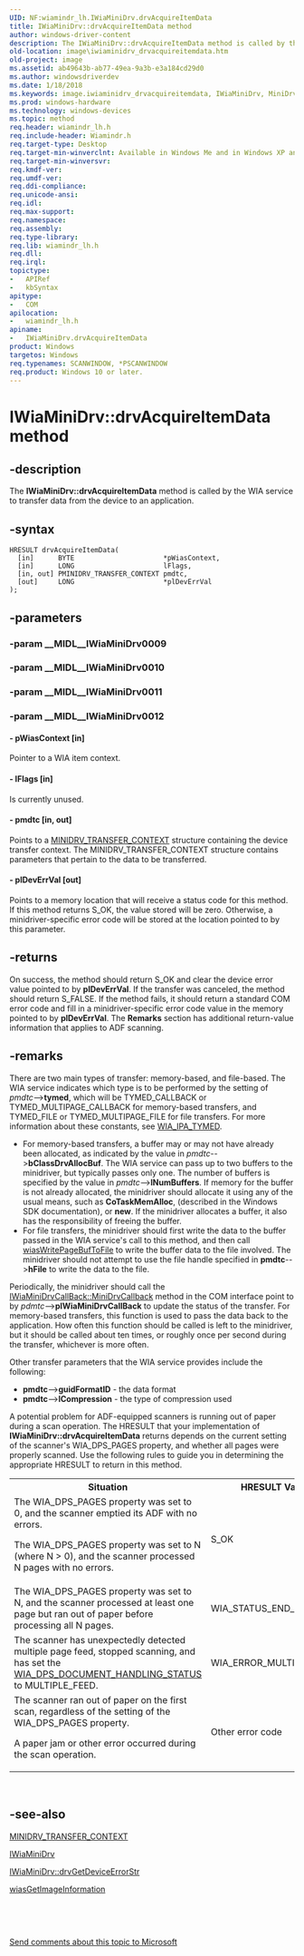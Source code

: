 ```yaml
---
UID: NF:wiamindr_lh.IWiaMiniDrv.drvAcquireItemData
title: IWiaMiniDrv::drvAcquireItemData method
author: windows-driver-content
description: The IWiaMiniDrv::drvAcquireItemData method is called by the WIA service to transfer data from the device to an application.
old-location: image\iwiaminidrv_drvacquireitemdata.htm
old-project: image
ms.assetid: ab49643b-ab77-49ea-9a3b-e3a184cd29d0
ms.author: windowsdriverdev
ms.date: 1/18/2018
ms.keywords: image.iwiaminidrv_drvacquireitemdata, IWiaMiniDrv, MiniDrv_fb4ad9e4-6648-4038-9b72-4e521d4dd5f2.xml, drvAcquireItemData, IWiaMiniDrv interface [Imaging Devices], drvAcquireItemData method, drvAcquireItemData method [Imaging Devices], IWiaMiniDrv interface, drvAcquireItemData method [Imaging Devices], wiamindr_lh/IWiaMiniDrv::drvAcquireItemData, IWiaMiniDrv::drvAcquireItemData
ms.prod: windows-hardware
ms.technology: windows-devices
ms.topic: method
req.header: wiamindr_lh.h
req.include-header: Wiamindr.h
req.target-type: Desktop
req.target-min-winverclnt: Available in Windows Me and in Windows XP and later.
req.target-min-winversvr: 
req.kmdf-ver: 
req.umdf-ver: 
req.ddi-compliance: 
req.unicode-ansi: 
req.idl: 
req.max-support: 
req.namespace: 
req.assembly: 
req.type-library: 
req.lib: wiamindr_lh.h
req.dll: 
req.irql: 
topictype:
-	APIRef
-	kbSyntax
apitype:
-	COM
apilocation:
-	wiamindr_lh.h
apiname:
-	IWiaMiniDrv.drvAcquireItemData
product: Windows
targetos: Windows
req.typenames: SCANWINDOW, *PSCANWINDOW
req.product: Windows 10 or later.
---
```


# IWiaMiniDrv::drvAcquireItemData method


## -description


The <b>IWiaMiniDrv::drvAcquireItemData</b> method is called by the WIA service to transfer data from the device to an application.


## -syntax


````
HRESULT drvAcquireItemData(
  [in]      BYTE                      *pWiasContext,
  [in]      LONG                      lFlags,
  [in, out] PMINIDRV_TRANSFER_CONTEXT pmdtc,
  [out]     LONG                      *plDevErrVal
);
````


## -parameters




### -param __MIDL__IWiaMiniDrv0009




### -param __MIDL__IWiaMiniDrv0010




### -param __MIDL__IWiaMiniDrv0011




### -param __MIDL__IWiaMiniDrv0012





#### - pWiasContext [in]

Pointer to a WIA item context.


#### - lFlags [in]

Is currently unused. 


#### - pmdtc [in, out]

Points to a <a href="..\wiamindr_lh\ns-wiamindr_lh-_minidrv_transfer_context.md">MINIDRV_TRANSFER_CONTEXT</a> structure containing the device transfer context. The MINIDRV_TRANSFER_CONTEXT structure contains parameters that pertain to the data to be transferred.


#### - plDevErrVal [out]

Points to a memory location that will receive a status code for this method. If this method returns S_OK, the value stored will be zero. Otherwise, a minidriver-specific error code will be stored at the location pointed to by this parameter.


## -returns


On success, the method should return S_OK and clear the device error value pointed to by <b>plDevErrVal</b>. If the transfer was canceled, the method should return S_FALSE. If the method fails, it should return a standard COM error code and fill in a minidriver-specific error code value in the memory pointed to by <b>plDevErrVal</b>. The <b>Remarks</b> section has additional return-value information that applies to ADF scanning.



## -remarks


There are two main types of transfer: memory-based, and file-based. The WIA service indicates which type is to be performed by the setting of <i>pmdtc</i>--&gt;<b>tymed</b>, which will be TYMED_CALLBACK or TYMED_MULTIPAGE_CALLBACK for memory-based transfers, and TYMED_FILE or TYMED_MULTIPAGE_FILE for file transfers. For more information about these constants, see <a href="https://msdn.microsoft.com/library/windows/hardware/ff551656">WIA_IPA_TYMED</a>.
<ul>
<li>
For memory-based transfers, a buffer may or may not have already been allocated, as indicated by the value in <i>pmdtc</i>--&gt;<b>bClassDrvAllocBuf</b>. The WIA service can pass up to two buffers to the minidriver, but typically passes only one. The number of buffers is specified by the value in <i>pmdtc</i>--&gt;<b>lNumBuffers</b>. If memory for the buffer is not already allocated, the minidriver should allocate it using any of the usual means, such as <b>CoTaskMemAlloc</b>, (described in the Windows SDK documentation), or <b>new</b>. If the minidriver allocates a buffer, it also has the responsibility of freeing the buffer.

</li>
<li>
For file transfers, the minidriver should first write the data to the buffer passed in the WIA service's call to this method, and then call <a href="..\wiamdef\nf-wiamdef-wiaswritepagebuftofile.md">wiasWritePageBufToFile</a> to write the buffer data to the file involved. The minidriver should not attempt to use the file handle specified in <b>pmdtc</b>--&gt;<b>hFile</b> to write the data to the file.

</li>
</ul>Periodically, the minidriver should call the <a href="https://msdn.microsoft.com/library/windows/hardware/ff543946">IWiaMiniDrvCallBack::MiniDrvCallback</a> method in the COM interface point to by <i>pdmtc</i>--&gt;<b>pIWiaMiniDrvCallBack</b> to update the status of the transfer. For memory-based transfers, this function is used to pass the data back to the application. How often this function should be called is left to the minidriver, but it should be called about ten times, or roughly once per second during the transfer, whichever is more often.

Other transfer parameters that the WIA service provides include the following:
<ul>
<li>
<b>pmdtc</b>--&gt;<b>guidFormatID</b> - the data format

</li>
<li>
<b>pmdtc</b>--&gt;<b>lCompression</b> - the type of compression used

</li>
</ul>A potential problem for ADF-equipped scanners is running out of paper during a scan operation. The HRESULT that your implementation of <b>IWiaMiniDrv::drvAcquireItemData</b> returns depends on the current setting of the scanner's WIA_DPS_PAGES property, and whether all pages were properly scanned. Use the following rules to guide you in determining the appropriate HRESULT to return in this method.
<table>
<tr>
<th>Situation</th>
<th>HRESULT Value</th>
</tr>
<tr>
<td>
The WIA_DPS_PAGES property was set to 0, and the scanner emptied its ADF with no errors.

The WIA_DPS_PAGES property was set to N (where N &gt; 0), and the scanner processed N pages with no errors.

</td>
<td>
S_OK

</td>
</tr>
<tr>
<td>
The WIA_DPS_PAGES property was set to N, and the scanner processed at least one page but ran out of paper before processing all N pages.

</td>
<td>
WIA_STATUS_END_OF_MEDIA

</td>
</tr>
<tr>
<td>
The scanner has unexpectedly detected multiple page feed, stopped scanning, and has set the <a href="https://msdn.microsoft.com/library/windows/hardware/ff551386">WIA_DPS_DOCUMENT_HANDLING_STATUS</a> to MULTIPLE_FEED. 

</td>
<td>
WIA_ERROR_MULTI_FEED 

</td>
</tr>
<tr>
<td>
The scanner ran out of paper on the first scan, regardless of the setting of the WIA_DPS_PAGES property.

A paper jam or other error occurred during the scan operation.

</td>
<td>
Other error code

</td>
</tr>
</table> 



## -see-also

<a href="..\wiamindr_lh\ns-wiamindr_lh-_minidrv_transfer_context.md">MINIDRV_TRANSFER_CONTEXT</a>

<a href="..\wiamindr_lh\nn-wiamindr_lh-iwiaminidrv.md">IWiaMiniDrv</a>

<a href="https://msdn.microsoft.com/library/windows/hardware/ff543982">IWiaMiniDrv::drvGetDeviceErrorStr</a>

<a href="..\wiamdef\nf-wiamdef-wiasgetimageinformation.md">wiasGetImageInformation</a>

 

 

<a href="mailto:wsddocfb@microsoft.com?subject=Documentation%20feedback [image\image]:%20IWiaMiniDrv::drvAcquireItemData method%20 RELEASE:%20(1/18/2018)&amp;body=%0A%0APRIVACY STATEMENT%0A%0AWe use your feedback to improve the documentation. We don't use your email address for any other purpose, and we'll remove your email address from our system after the issue that you're reporting is fixed. While we're working to fix this issue, we might send you an email message to ask for more info. Later, we might also send you an email message to let you know that we've addressed your feedback.%0A%0AFor more info about Microsoft's privacy policy, see http://privacy.microsoft.com/en-us/default.aspx." title="Send comments about this topic to Microsoft">Send comments about this topic to Microsoft</a>

